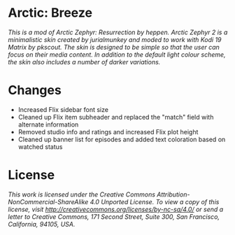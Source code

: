 # Arctic: Breeze
*This is a  mod of Arctic Zephyr: Resurrection by heppen. Arctic Zephyr 2 is a minimalistic skin created by jurialmunkey and moded to work with Kodi 19 Matrix by pkscout. The skin is designed to be simple so that the user can focus on their media content. In addition to the default light colour scheme, the skin also includes a number of darker variations.*

# Changes
- Increased Flix sidebar font size
- Cleaned up Flix item subheader and replaced the "match" field with alternate information 
- Removed studio info and ratings and increased Flix plot height
- Cleaned up banner list for episodes and added text coloration based on watched status

# License

*This work is licensed under the Creative Commons Attribution-NonCommercial-ShareAlike 4.0 Unported License.
To view a copy of this license, visit http://creativecommons.org/licenses/by-nc-sa/4.0/
or send a letter to Creative Commons, 171 Second Street, Suite 300, San Francisco, California, 94105, USA.*
